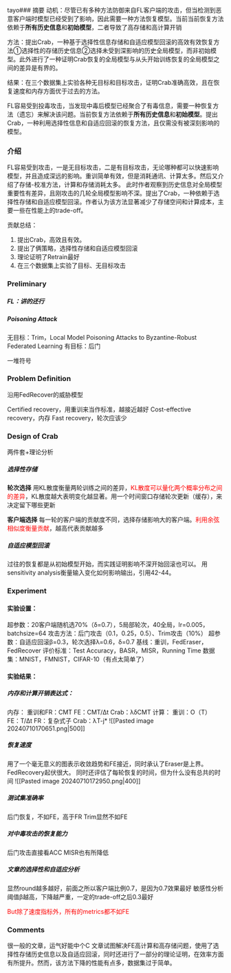 tayo### 摘要
动机：尽管已有多种方法防御来自FL客户端的攻击，但当检测到恶意客户端时模型已经受到了影响，因此需要一种方法恢复模型。当前当前恢复方法依赖于**所有历史信息**和**初始模型**，二者导致了高存储和高计算开销

方法：提出Crab，一种基于选择性信息存储和自适应模型回滚的高效有效恢复方法①选择性的存储历史信息②选择未受到深影响的历史全局模型，而非初始模型。此外进行了一种证明Crab恢复的全局模型与从头开始训练恢复的全局模型之间的差异是有界的。

结果：在三个数据集上实验各种无目标和目标攻击，证明Crab准确高效，且在恢复速度和内存方面优于过去的方法。

FL容易受到投毒攻击，当发现中毒后模型已经聚合了有毒信息，需要一种恢复方法（遗忘）来解决该问题。当前恢复方法依赖于**所有历史信息**和**初始模型**。提出Crab，一种利用选择性信息和自适应回滚的恢复方法，且仅需没有被深刻影响的模型。

### 介绍
FL容易受到攻击，一是无目标攻击，二是有目标攻击，无论哪种都可以快速影响模型，并且造成深远的影响。重训简单有效，但是消耗通讯、计算太多。然后又介绍了存储-校准方法，计算和存储消耗太多。
此时作者观察到历史信息对全局模型重要性有差异，且刚攻击的几轮全局模型影响不深。提出了Crab，一种依赖于选择性存储和自适应模型回滚。作者认为该方法显著减少了存储空间和计算成本，主要一些在性能上的trade-off。

贡献总结：
1. 提出Crab，高效且有效。
2. 提出了俩策略，选择性存储和自适应模型回滚
3. 理论证明了Retrain最好
4. 在三个数据集上实验了目标、无目标攻击

### Preliminary 
##### FL：讲的还行
##### Poisoning Attack
无目标：Trim，Local Model Poisoning Attacks to Byzantine-Robust Federated Learning
有目标：后门

一堆符号

### Problem Definition
沿用FedRecover的威胁模型

Certified recovery，用重训来当作标准，越接近越好
Cost-effective recovery，内存
Fast recovery，轮次应该少

### Design of Crab
两件套+理论分析

##### 选择性存储
**轮次选择**
用KL散度衡量两轮训练之间的差异，<font color="#ff0000">KL散度可以量化两个概率分布之间的差异</font>，KL散度越大表明变化越显著。用一个时间窗口存储轮次更新（缓存），来决定留下哪些更新

**客户端选择**
每一轮的客户端的贡献度不同，选择存储影响大的客户端。<font color="#ff0000">利用余弦相似度衡量贡献</font>，越高代表贡献越多

##### 自适应模型回滚
过往的恢复都是从初始模型开始，而实践证明影响不深开始回滚也可以。
用sensitivity analysis衡量输入变化如何影响输出，引用42-44。


### Experiment

#### 实验设置：
超参数：20客户端随机选70%（δ=0.7），5局部轮次，40全局，lr=0.005，batchsize=64
攻击方法：后门攻击（0.1，0.25，0.5）、Trim攻击（10%）
超参数：自适应回滚β=0.3，轮次选择λ=0.6，δ=0.7
基线：重训，FedEraser，FedRecover
评价标准：Test Accuracy，BASR，MISR，Running Time
数据集：MNIST，FMNIST，CIFAR-10（有点太简单了）
#### 实验结果：
##### 内存和计算开销表达式：
内存：
	重训和FR：CMT
	FE：CMT/Δt
	Crab：λδCMT
计算：
	重训：O（T）
	FE：T/Δt
	FR：复杂式子
	Crab：λT-j*
![[Pasted image 20240710170651.png|500]]

##### 恢复速度
用了一个毫无意义的图表示收敛趋势和FE接近，同时承认了Eraser是上界。
FedRecovery起伏很大。
同时还评估了每轮恢复的时间，但为什么没有总共的时间
![[Pasted image 20240710172950.png|400]]

##### 测试集准确率
后门恢复，不如FE，高于FR
Trim显然不如FE

##### 对中毒攻击的恢复能力
后门攻击直接看ACC
MISR也有所降低

##### 文章的选择性和自适应分析
显然round越多越好，前面之所以客户端比例0.7，是因为0.7效果最好
敏感性分析阈值β越高，下降越严重，一定的trade-off之后0.3最好

<font color="#ff0000">But除了速度指标外，所有的metrics都不如FE</font>

### Comments
很一般的文章，运气好能中个C
文章试图解决FE高计算和高存储问题，使用了选择性存储历史信息以及自适应回滚，同时还进行了一部分的理论证明，在效率方面有所提升。然而，该方法下降的性能有点多，数据集过于简单。


